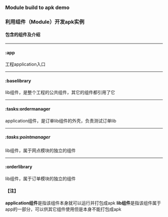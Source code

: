 ### Module build to apk demo 
### 利用组件（Module）开发apk实例
#### 包含的组件及介绍


----------


#### :app
工程application入口

----------
#### :baselibrary
lib组件，是整个工程的公共组件，其它的组件都引用了它


----------
#### :tasks:ordermanager
application组件，是订单lib组件的外壳，负责测试订单lib


----------
##### :tasks:pointmanager
lib组件，属于网点模块的独立的组件


----------
#### :orderlibrary
lib组件，属于订单模块的独立的组件

#### 【注】
**application组件**是指该组件本身就可以运行并打包成apk
**lib组件**是指该组件属于app的一部分，可以供其它组件使用但是本身不能打包成apk
